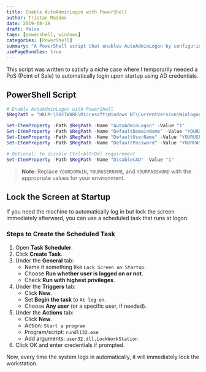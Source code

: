 ```yaml
---
title: Enable AutoAdminLogon with PowerShell
author: Tristan Madden
date: 2019-08-19
draft: false
tags: [powershell, windows]
categories: [PowerShell]
summary: "A PowerShell script that enables AutoAdminLogon by configuring registry settings to automatically log in a specified user without prompting for credentials."
usePageBundles: true
---
```


This script was written to satisfy a niche case where I temporarily needed a PoS (Point of Sale) to automatically login upon startup using AD credentials.

## PowerShell Script

```powershell
# Enable AutoAdminLogon with PowerShell
$RegPath = "HKLM:\SOFTWARE\Microsoft\Windows NT\CurrentVersion\Winlogon"

Set-ItemProperty -Path $RegPath -Name "AutoAdminLogon" -Value "1"
Set-ItemProperty -Path $RegPath -Name "DefaultDomainName" -Value "YOURDOMAIN"
Set-ItemProperty -Path $RegPath -Name "DefaultUserName" -Value "YOURUSERNAME"
Set-ItemProperty -Path $RegPath -Name "DefaultPassword" -Value "YOURPASSWORD"

# Optional: to disable Ctrl+Alt+Del requirement
Set-ItemProperty -Path $RegPath -Name "DisableCAD" -Value "1"
```

> **Note:** Replace `YOURDOMAIN`, `YOURUSERNAME`, and `YOURPASSWORD` with the appropriate values for your environment.

## Lock the Screen at Startup

If you need the machine to automatically log in but lock the screen immediately afterward, you can use a scheduled task that runs at logon.

### Steps to Create the Scheduled Task

1. Open **Task Scheduler**.
2. Click **Create Task**.
3. Under the **General** tab:
   - Name it something like `Lock Screen on Startup`.
   - Choose **Run whether user is logged on or not**.
   - Check **Run with highest privileges**.
4. Under the **Triggers** tab:
   - Click **New**.
   - Set **Begin the task** to `At log on`.
   - Choose **Any user** (or a specific user, if needed).
5. Under the **Actions** tab:
   - Click **New**.
   - Action: `Start a program`
   - Program/script: `rundll32.exe`
   - Add arguments: `user32.dll,LockWorkStation`
6. Click OK and enter credentials if prompted.

Now, every time the system logs in automatically, it will immediately lock the workstation.
